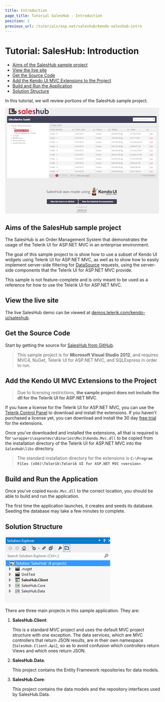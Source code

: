 ```yaml
---
title: Introduction
page_title: Tutorial SalesHub - Introduction
position: 1
previous_url: /tutorials/asp.net/saleshub/kendo-saleshub-intro
---
```


# Tutorial: SalesHub: Introduction

  - [Aims of the SalesHub sample project](#aims-of-the-saleshub-sample-project)
  - [View the live site](#view-the-live-site)
  - [Get the Source Code](#get-the-source-code)
  - [Add the Kendo UI MVC Extensions to the Project](#add-the-kendo-ui-mvc-extensions-to-the-project)
  - [Build and Run the Application](#build-and-run-the-application)
  - [Solution Structure](#solution-structure)

In this tutorial, we will review portions of the SalesHub sample project.

![kendo-saleshub-intro-home-screenshot](/using-kendo-with/aspnet-mvc/tutorial-saleshub/images/kendo-saleshub-intro-home-screenshot.png)

## Aims of the SalesHub sample project

The SalesHub is an Order Management System that demonstrates the usage of the Telerik UI for ASP.NET MVC in
an enterprise environment.

The goal of this sample project to is show how to use a subset of Kendo UI widgets using Telerik UI for ASP.NET MVC, as well as
to show how to easily implement server-side filtering for [DataSource](/api/framework/datasource) requests, using the
server-side components that the Telerik UI for ASP.NET MVC provide.

This sample is not feature-complete and is only meant to be used as a reference for how to use the Telerik UI for ASP.NET MVC.

## View the live site

The live SalesHub demo can be viewed at [demos.telerik.com/kendo-ui/saleshub](http://demos.telerik.com/kendo-ui/saleshub).

## Get the Source Code

Start by getting the source for [SalesHub from GitHub](https://github.com/telerik/kendo-saleshub-demo).
> This sample project is for **Microsoft Visual Studio 2012**, and requires MVC4, NuGet, Telerik UI for ASP.NET MVC, and SQLExpress in order to run.

## Add the Kendo UI MVC Extensions to the Project

> Due to licensing restrictions, **the sample project does not include the dll for the Telerik UI for ASP.NET MVC**.

If you have a license for the Telerik UI for ASP.NET MVC, you can use the [Telerik Control Panel](http://www.telerik.com/download-trial-file.aspx?pid=972)
to download and install the extensions. If you haven't purchased a license yet, you can download and install the 30 day [free trial](http://www.telerik.com/download/kendo-ui-complete)
for the extensions.

Once you've downloaded and installed the extensions, all that is required is for `\wrappers\aspnetmvc\Binaries\Mvc3\Kendo.Mvc.dll` to be copied from the installation
directory of the Telerik UI for ASP.NET MVC into the `SalesHub\libs` directory.

> The standard installation directory for the extensions is **`C:\Program Files (x86)\Telerik\Telerik UI for ASP.NET MVC <version>`**.

## Build and Run the Application

Once you've copied `Kendo.Mvc.dll` to the correct location, you should be able to build and run the application.

The first time the application launches, it creates and seeds its database. Seeding the database may take a few minutes to complete.

## Solution Structure

![kendo-saleshub-intro-project-structure-screenshot](/using-kendo-with/aspnet-mvc/tutorial-saleshub/images/kendo-saleshub-intro-project-structure-screenshot.png)

There are three main projects in this sample application. They are:

1. **SalesHub.Client**:

    This is a standard MVC project and uses the default MVC project structure with one exception. The data services, which
    are MVC controllers that return JSON results, are in their own namespace (`SalesHub.Client.Api`), so as to avoid confusion
    which controllers return Views and which ones return JSON.

2. **SalesHub.Data**:

    This project contains the Entity Framework repositories for data models.

3. **SalesHub.Core**:

    This project contains the data models and the repository interfaces used by SalesHub.Data.
